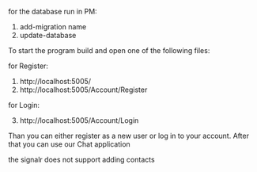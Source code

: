 for the database run in PM:
1. add-migration name
2. update-database

To start the program build and open one of the following files:

for Register:
1. http://localhost:5005/
2. http://localhost:5005/Account/Register

for Login:

3. http://localhost:5005/Account/Login

Than you can either register as a new user or log in to your account.
After that you can use our Chat application

the signalr does not support adding contacts 
